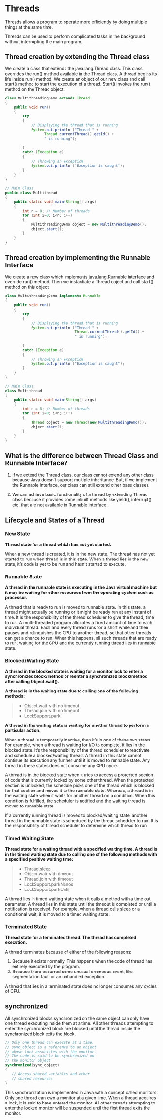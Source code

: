 # Threads

Threads allows a program to operate more efficiently by doing multiple things at the same time.

Threads can be used to perform complicated tasks in the background without interrupting the main program.

## Thread creation by extending the Thread class
We create a class that extends the java.lang.Thread class. This class overrides the run() method available in the Thread class. A thread begins its life inside run() method. We create an object of our new class and call start() method to start the execution of a thread. Start() invokes the run() method on the Thread object.

```java
class MultithreadingDemo extends Thread 
{ 
    public void run() 
    { 
        try
        { 
            // Displaying the thread that is running 
            System.out.println ("Thread " + 
                  Thread.currentThread().getId() + 
                  " is running"); 
  
        } 
        catch (Exception e) 
        { 
            // Throwing an exception 
            System.out.println ("Exception is caught"); 
        } 
    } 
} 
  
// Main Class 
public class Multithread 
{ 
    public static void main(String[] args) 
    { 
        int n = 8; // Number of threads 
        for (int i=0; i<n; i++) 
        { 
            MultithreadingDemo object = new MultithreadingDemo(); 
            object.start(); 
        } 
    } 
} 
```

## Thread creation by implementing the Runnable Interface
We create a new class which implements java.lang.Runnable interface and override run() method. Then we instantiate a Thread object and call start() method on this object.

```java
class MultithreadingDemo implements Runnable 
{ 
    public void run() 
    { 
        try
        { 
            // Displaying the thread that is running 
            System.out.println ("Thread " + 
                                Thread.currentThread().getId() + 
                                " is running"); 
  
        } 
        catch (Exception e) 
        { 
            // Throwing an exception 
            System.out.println ("Exception is caught"); 
        } 
    } 
} 
  
// Main Class 
class Multithread 
{ 
    public static void main(String[] args) 
    { 
        int n = 8; // Number of threads 
        for (int i=0; i<n; i++) 
        { 
            Thread object = new Thread(new MultithreadingDemo()); 
            object.start(); 
        } 
    } 
} 
```

## What is the difference between Thread Class and Runnable Interface?
1. If we extend the Thread class, our class cannot extend any other class because Java doesn’t support multiple inheritance. But, if we implement the Runnable interface, our class can still extend other base classes.

2. We can achieve basic functionality of a thread by extending Thread class because it provides some inbuilt methods like yield(), interrupt() etc. that are not available in Runnable interface.

## Lifecycle and States of a Thread
### New State
**Thread state for a thread which has not yet started.**

When a new thread is created, it is in the new state. The thread has not yet started to run when thread is in this state. When a thread lies in the new state, it’s code is yet to be run and hasn’t started to execute.

### Runnable State
**A thread in the runnable state is executing in the Java virtual machine but it may be waiting for other resources from the operating system such as processor.**

A thread that is ready to run is moved to runnable state. In this state, a thread might actually be running or it might be ready run at any instant of time. It is the responsibility of the thread scheduler to give the thread, time to run.
A multi-threaded program allocates a fixed amount of time to each individual thread. Each and every thread runs for a short while and then pauses and relinquishes the CPU to another thread, so that other threads can get a chance to run. When this happens, all such threads that are ready to run, waiting for the CPU and the currently running thread lies in runnable state.

### Blocked/Waiting State
**A thread in the blocked state is waiting for a monitor lock to enter a synchronized block/method or reenter a synchronized block/method after calling Object.wait().**

**A thread is in the waiting state due to calling one of the following methods:**

> + Object.wait with no timeout
> + Thread.join with no timeout
> + LockSupport.park

**A thread in the waiting state is waiting for another thread to perform a particular action.**

When a thread is temporarily inactive, then it’s in one of these two states. For example, when a thread is waiting for I/O to complete, it lies in the blocked state. It’s the responsibility of the thread scheduler to reactivate and schedule a blocked/waiting thread. A thread in this state cannot continue its execution any further until it is moved to runnable state. Any thread in these states does not consume any CPU cycle.

A thread is in the blocked state when it tries to access a protected section of code that is currently locked by some other thread. When the protected section is unlocked, the schedule picks one of the thread which is blocked for that section and moves it to the runnable state. Whereas, a thread is in the waiting state when it waits for another thread on a condition. When this condition is fulfilled, the scheduler is notified and the waiting thread is moved to runnable state.

If a currently running thread is moved to blocked/waiting state, another thread in the runnable state is scheduled by the thread scheduler to run. It is the responsibility of thread scheduler to determine which thread to run.

### Timed Waiting State
**Thread state for a waiting thread with a specified waiting time. A thread is in the timed waiting state due to calling one of the following methods with a specified positive waiting time:**
> + Thread.sleep
> + Object.wait with timeout
> + Thread.join with timeout
> + LockSupport.parkNanos
> + LockSupport.parkUntil

A thread lies in timed waiting state when it calls a method with a time out parameter. A thread lies in this state until the timeout is completed or until a notification is received. For example, when a thread calls sleep or a conditional wait, it is moved to a timed waiting state.

### Terminated State
**Thread state for a terminated thread. The thread has completed execution.**

A thread terminates because of either of the following reasons:

1. Because it exists normally. This happens when the code of thread has entirely executed by the program.
2. Because there occurred some unusual erroneous event, like segmentation fault or an unhandled exception.

A thread that lies in a terminated state does no longer consumes any cycles of CPU.

## synchronized
All synchronized blocks synchronized on the same object can only have one thread executing inside them at a time. All other threads attempting to enter the synchronized block are blocked until the thread inside the synchronized block exits the block.

```java
// Only one thread can execute at a time. 
// sync_object is a reference to an object
// whose lock associates with the monitor. 
// The code is said to be synchronized on
// the monitor object
synchronized(sync_object)
{
   // Access shared variables and other
   // shared resources
}
```

This synchronization is implemented in Java with a concept called monitors. Only one thread can own a monitor at a given time. When a thread acquires a lock, it is said to have entered the monitor. All other threads attempting to enter the locked monitor will be suspended until the first thread exits the monitor.


